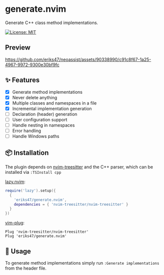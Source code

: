 # generate.nvim

Generate C++ class method implementations.

[![License: MIT](https://img.shields.io/badge/License-MIT-yellow.svg)](https://opensource.org/licenses/MIT)

## Preview

https://github.com/eriks47/neoassist/assets/90338990/c91c8f67-1a25-4967-9972-9300e30bf9fc

## :sparkles: Features

- [x] Generate method implementations
- [x] Never delete anything
- [x] Multiple classes and namespaces in a file
- [x] Incremental implementation generation
- [ ] Declaration (header) generation
- [ ] User configuration support
- [ ] Handle nesting in namespaces
- [ ] Error handling
- [ ] Handle Windows paths

## :package: Installation

The plugin depends on [nvim-treesitter](https://github.com/nvim-treesitter/nvim-treesitter)
and the C++ parser, which can be installed via `:TSInstall cpp`

[lazy.nvim](https://github.com/folke/lazy.nvim):
```lua
require('lazy').setup({
  {
    'eriks47/generate.nvim',
    dependencies = { 'nvim-treesitter/nvim-treesitter' }
  }
})
```
[vim-plug](https://github.com/junegunn/vim-plug):
```vim
Plug 'nvim-treesitter/nvim-treesitter'
Plug 'eriks47/generate.nvim'
```

## :rocket: Usage

To generate method implementations simply run `:Generate implementations`
from the header file.
